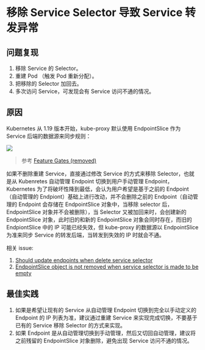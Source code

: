 # 移除 Service Selector 导致 Service 转发异常

## 问题复现

1. 移除 Service 的 Selector。
2. 重建 Pod （触发 Pod 重新分配）。
3. 把移除的 Selector 加回去。
4. 多次访问 Service，可发现会有 Service 访问不通的情况。

## 原因

Kubernetes 从 1.19 版本开始，kube-proxy 默认使用 EndpointSlice 作为 Service 后端的数据源来同步规则：

![](https://image-host-1251893006.cos.ap-chengdu.myqcloud.com/2025%2F09%2F26%2F20250926095724.png)

> 参考 [Feature Gates (removed)](https://kubernetes.io/docs/reference/command-line-tools-reference/feature-gates-removed/)

如果不删除重建 Service，直接通过修改 Service 的方式来移除 Selector，也就是从 Kubenretes 自动管理 Endpoint 切换到用户手动管理 Endpoint，Kubernetes 为了将破坏性降到最低，会认为用户希望是基于之前的 Endpoint （自动管理的 Endpiont）基础上进行改动，并不会删除之前的 Endpoint（自动管理的 Endpoint 会存储在 EndpointSlice 对象中，当移除 selector 后，EndpointSlice 对象并不会被删除），当 Selector 又被加回来时，会创建新的 EndpointSlice 对象，此时旧的和新的 EndpointSlice 对象会同时存在，而旧的 EndpiontSlice 中的 IP 可能已经失效，但 kube-proxy 的数据源以  EndpointSlice 为准来同步 Service 的转发后端，当转发到失效的 IP 时就会不通。

相关 issue: 
1. [Should update endpoints when delete service selector](https://github.com/kubernetes/kubernetes/issues/103576)
2. [EndpointSlice object is not removed when service selector is made to be empty](https://github.com/kubernetes/kubernetes/issues/118376)

## 最佳实践

1. 如果是希望让现有的 Service 从自动管理 Endpoint 切换到完全以手动定义的 Endpoint 的 IP 列表为准，建议通过重建 Service 来实现完成切换，不要基于已有的 Service 移除 Selector 的方式来实现。
2. 如果 Endpoint 是从自动管理切换到手动管理，然后又切回自动管理，建议将之前残留的 EndpointSlice 对象删除，避免出现 Service 访问不通的情况。
